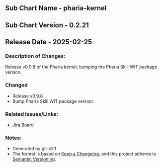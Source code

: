 ## Sub Chart Name - pharia-kernel
## Sub Chart Version - 0.2.21
## Release Date - 2025-02-25

### Description of Changes:

Release v0.9.8 of the Pharia kernel, bumping the Pharia Skill WIT package version.

### Changed

- Release v0.9.8
- Bump Pharia Skill WIT package version

### Related Issues/Links:
- [Jira Board](https://aleph-alpha.atlassian.net/jira/software/projects/PK/boards/160)

### Notes:
- Generated by git-cliff
- The format is based on [Keep a Changelog](https://keepachangelog.com/en/1.0.0/),
and this project adheres to [Semantic Versioning](https://semver.org/spec/v2.0.0.html).
